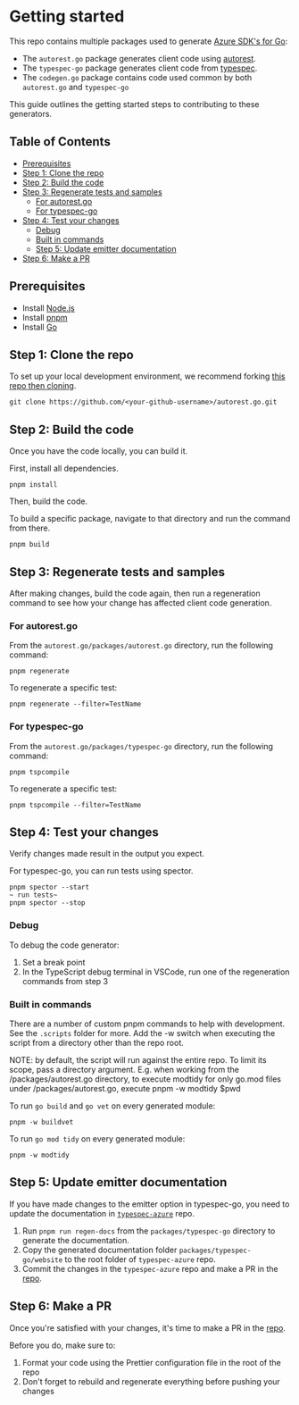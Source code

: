 # Getting started

This repo contains multiple packages used to generate [Azure SDK's for Go](https://github.com/Azure/azure-sdk-for-go):

- The `autorest.go` package generates client code using [autorest](https://github.com/Azure/autorest).
- The `typespec-go` package generates client code from [typespec](https://github.com/microsoft/typespec).
- The `codegen.go` package contains code used common by both `autorest.go` and `typespec-go`

This guide outlines the getting started steps to contributing to these generators.

## Table of Contents

- [Prerequisites](#prerequisites)
- [Step 1: Clone the repo](#step-1-clone-the-repo)
- [Step 2: Build the code](#step-2-build-the-code)
- [Step 3: Regenerate tests and samples](#step-3-regenerate-tests-and-samples)
  - [For autorest.go](#for-autorestgo)
  - [For typespec-go](#for-typespec-go)
- [Step 4: Test your changes](#step-4-test-your-changes)
  - [Debug](#debug)
  - [Built in commands](#built-in-commands)
  - [Step 5: Update emitter documentation](#step-5-update-emitter-documentation)
- [Step 6: Make a PR](#step-6-make-a-pr)

## Prerequisites

- Install [Node.js](https://nodejs.org/download/)
- Install [pnpm](https://pnpm.io/installation/)
- Install [Go](https://go.dev/doc/install)

## Step 1: Clone the repo

To set up your local development environment, we recommend forking [this repo then cloning](https://github.com/Azure/azure-sdk/blob/main/docs/policies/repobranching.md).

```terminal
git clone https://github.com/<your-github-username>/autorest.go.git
```

## Step 2: Build the code

Once you have the code locally, you can build it.

First, install all dependencies.

```terminal
pnpm install
```

Then, build the code.

To build a specific package, navigate to that directory and run the command from there.

```terminal
pnpm build
```

## Step 3: Regenerate tests and samples

After making changes, build the code again, then run a regeneration command to see how your change has affected client code generation.

### For autorest.go

From the `autorest.go/packages/autorest.go` directory, run the following command:

```terminal
pnpm regenerate
```

To regenerate a specific test:

```terminal
pnpm regenerate --filter=TestName
```

### For typespec-go

From the `autorest.go/packages/typespec-go` directory, run the following command:

```terminal
pnpm tspcompile
```

To regenerate a specific test:

```terminal
pnpm tspcompile --filter=TestName
```

## Step 4: Test your changes

Verify changes made result in the output you expect.

For typespec-go, you can run tests using spector.

```terminal
pnpm spector --start
~ run tests~
pnpm spector --stop
```

### Debug

To debug the code generator:

1. Set a break point
2. In the TypeScript debug terminal in VSCode, run one of the regeneration commands from step 3

### Built in commands

There are a number of custom pnpm commands to help with development. See the `.scripts` folder for more. Add the -w switch when executing the script from a directory other than the repo root.

NOTE: by default, the script will run against the entire repo. To limit its scope, pass a directory argument. E.g. when working from the /packages/autorest.go directory, to execute modtidy for only go.mod files under /packages/autorest.go, execute pnpm -w modtidy $pwd

To run `go build` and `go vet` on every generated module:

```terminal
pnpm -w buildvet
```

To run `go mod tidy` on every generated module:

```terminal
pnpm -w modtidy
```

## Step 5: Update emitter documentation

If you have made changes to the emitter option in typespec-go, you need to update the documentation in [`typespec-azure`](https://github.com/Azure/typespec-azure) repo.

1. Run `pnpm run regen-docs` from the `packages/typespec-go` directory to generate the documentation.
2. Copy the generated documentation folder `packages/typespec-go/website` to the root folder of `typespec-azure` repo.
3. Commit the changes in the `typespec-azure` repo and make a PR in the [repo](https://github.com/Azure/typespec-azure).

## Step 6: Make a PR

Once you're satisfied with your changes, it's time to make a PR in the [repo](https://github.com/Azure/autorest.go/pulls).

Before you do, make sure to:

1. Format your code using the Prettier configuration file in the root of the repo
2. Don't forget to rebuild and regenerate everything before pushing your changes
